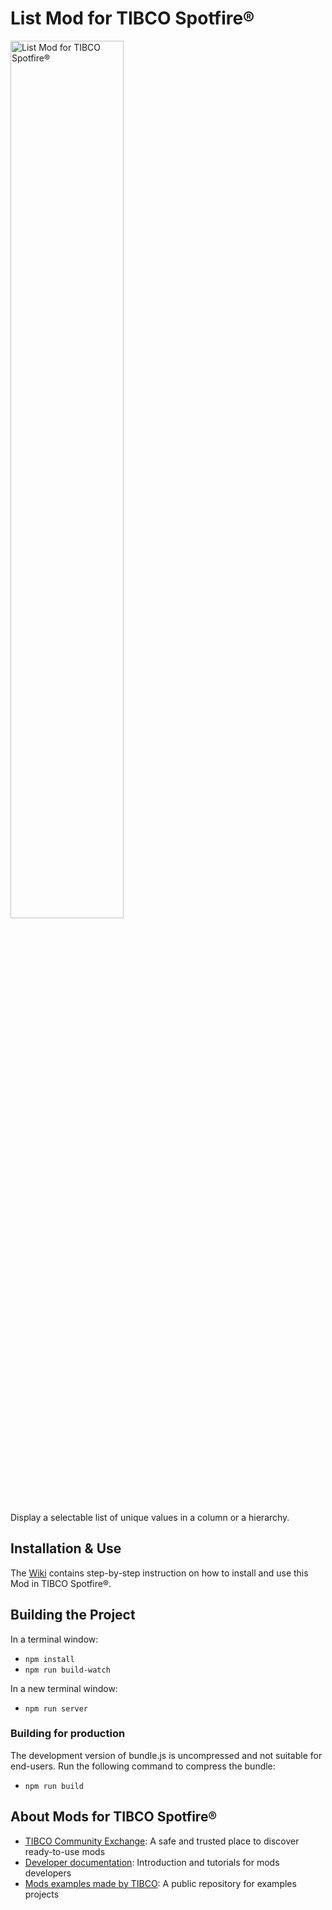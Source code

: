# List Mod for TIBCO Spotfire®

<img src="https://community.tibco.com/servlet/rtaImage?eid=ka64z0000008Rtz&feoid=00N4z000003259u&refid=0EM4z000003UmPC" alt="List Mod for TIBCO Spotfire®" width="60%">

Display a selectable list of unique values in a column or a hierarchy.


## Installation & Use

The [Wiki](https://github.com/TIBCOSoftware/spotfire-mod-list/wiki) contains step-by-step instruction on how to install and use this Mod in TIBCO Spotfire®.

## Building the Project

In a terminal window:
- `npm install`
- `npm run build-watch`

In a new terminal window:
- `npm run server`

### Building for production

The development version of bundle.js is uncompressed and not suitable for end-users. Run the following command to compress the bundle:
- `npm run build`

## About Mods for TIBCO Spotfire®
-   [TIBCO Community Exchange](https://community.tibco.com/s/global-search/%40uri#q=mod%20for%20tibco%20spotfire&t=Exchange&sort=date%20descending): A safe and trusted place to discover ready-to-use mods
-   [Developer documentation](https://tibcosoftware.github.io/spotfire-mods/docs/): Introduction and tutorials for mods developers
-   [Mods examples made by TIBCO](https://github.com/TIBCOSoftware/spotfire-mods/releases/latest): A public repository for examples projects
